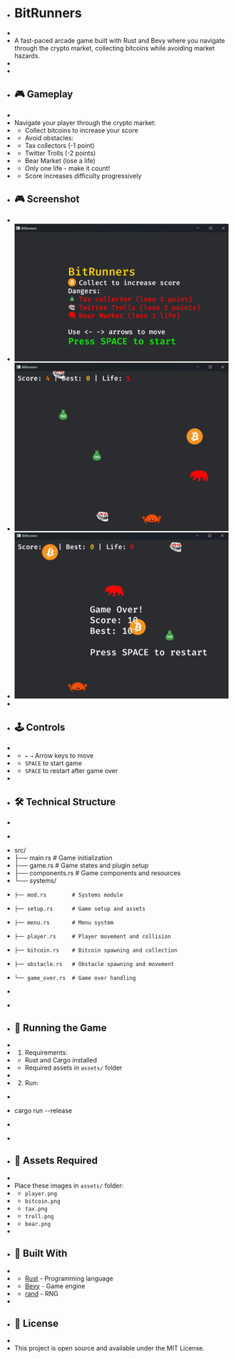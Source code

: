 + # BitRunners
+ 
+ A fast-paced arcade game built with Rust and Bevy where you navigate through the crypto market, collecting bitcoins while avoiding market hazards.
+ 
+ 
+ ## 🎮 Gameplay
+ 
+ Navigate your player through the crypto market:
+ - Collect bitcoins to increase your score
+ - Avoid obstacles:
+   - Tax collectors (-1 point)
+   - Twitter Trolls (-2 points)
+   - Bear Market (lose a life)
+ - Only one life - make it count!
+ - Score increases difficulty progressively
+ ## 🎮 Screenshot
+ 
+ ![BitRunners Gameplay](bitrunners1.png)
+ ![BitRunners Gameplay](bitrunners2.png)
+ ![BitRunners Gameplay](bitrunners3.png)
+ 
+ ## 🕹️ Controls
+ 
+ - `←` `→` Arrow keys to move
+ - `SPACE` to start game
+ - `SPACE` to restart after game over
+ 
+ ## 🛠️ Technical Structure
+ 
+ ```
+ src/
+ ├── main.rs           # Game initialization
+ ├── game.rs           # Game states and plugin setup
+ ├── components.rs     # Game components and resources
+ └── systems/
+     ├── mod.rs        # Systems module
+     ├── setup.rs      # Game setup and assets
+     ├── menu.rs       # Menu system
+     ├── player.rs     # Player movement and collision
+     ├── bitcoin.rs    # Bitcoin spawning and collection
+     ├── obstacle.rs   # Obstacle spawning and movement
+     └── game_over.rs  # Game over handling
+ ```
+ 
+ ## 🚀 Running the Game
+ 
+ 1. Requirements:
+    - Rust and Cargo installed
+    - Required assets in `assets/` folder
+ 
+ 2. Run:
+ ```
+ cargo run --release
+ ```
+ 
+ ## 🎨 Assets Required
+ 
+ Place these images in `assets/` folder:
+ - `player.png`
+ - `bitcoin.png`
+ - `tax.png`
+ - `troll.png`
+ - `bear.png`
+ 
+ ## 🔧 Built With
+ 
+ - [Rust](https://www.rust-lang.org/) - Programming language
+ - [Bevy](https://bevyengine.org/) - Game engine
+ - [rand](https://crates.io/crates/rand) - RNG
+ 
+ ## 📝 License
+ 
+ This project is open source and available under the MIT License. 